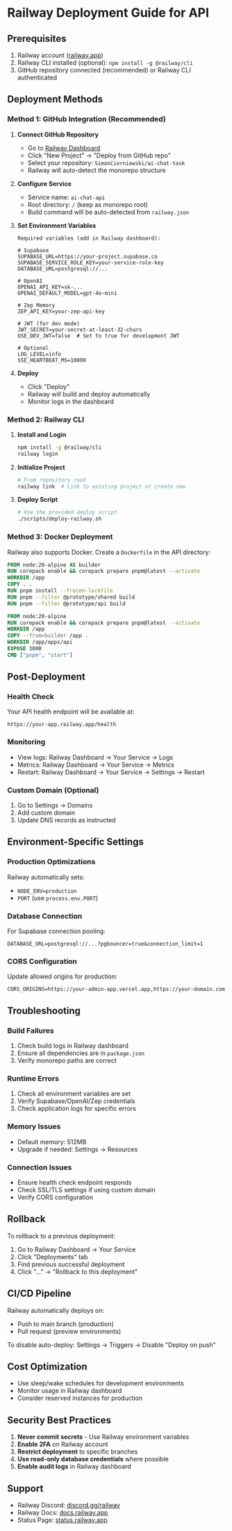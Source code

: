 # Railway Deployment Guide for API

## Prerequisites

1. Railway account ([railway.app](https://railway.app))
2. Railway CLI installed (optional): `npm install -g @railway/cli`
3. GitHub repository connected (recommended) or Railway CLI authenticated

## Deployment Methods

### Method 1: GitHub Integration (Recommended)

1. **Connect GitHub Repository**
   - Go to [Railway Dashboard](https://railway.app/dashboard)
   - Click "New Project" → "Deploy from GitHub repo"
   - Select your repository: `SimonCierniewski/ai-chat-task`
   - Railway will auto-detect the monorepo structure

2. **Configure Service**
   - Service name: `ai-chat-api`
   - Root directory: `/` (keep as monorepo root)
   - Build command will be auto-detected from `railway.json`

3. **Set Environment Variables**
   ```
   Required variables (add in Railway dashboard):
   
   # Supabase
   SUPABASE_URL=https://your-project.supabase.co
   SUPABASE_SERVICE_ROLE_KEY=your-service-role-key
   DATABASE_URL=postgresql://...
   
   # OpenAI
   OPENAI_API_KEY=sk-...
   OPENAI_DEFAULT_MODEL=gpt-4o-mini
   
   # Zep Memory
   ZEP_API_KEY=your-zep-api-key
   
   # JWT (for dev mode)
   JWT_SECRET=your-secret-at-least-32-chars
   USE_DEV_JWT=false  # Set to true for development JWT
   
   # Optional
   LOG_LEVEL=info
   SSE_HEARTBEAT_MS=10000
   ```

4. **Deploy**
   - Click "Deploy" 
   - Railway will build and deploy automatically
   - Monitor logs in the dashboard

### Method 2: Railway CLI

1. **Install and Login**
   ```bash
   npm install -g @railway/cli
   railway login
   ```

2. **Initialize Project**
   ```bash
   # From repository root
   railway link  # Link to existing project or create new
   ```

3. **Deploy Script**
   ```bash
   # Use the provided deploy script
   ./scripts/deploy-railway.sh
   ```

### Method 3: Docker Deployment

Railway also supports Docker. Create a `Dockerfile` in the API directory:

```dockerfile
FROM node:20-alpine AS builder
RUN corepack enable && corepack prepare pnpm@latest --activate
WORKDIR /app
COPY . .
RUN pnpm install --frozen-lockfile
RUN pnpm --filter @prototype/shared build
RUN pnpm --filter @prototype/api build

FROM node:20-alpine
RUN corepack enable && corepack prepare pnpm@latest --activate
WORKDIR /app
COPY --from=builder /app .
WORKDIR /app/apps/api
EXPOSE 3000
CMD ["pnpm", "start"]
```

## Post-Deployment

### Health Check
Your API health endpoint will be available at:
```
https://your-app.railway.app/health
```

### Monitoring
- View logs: Railway Dashboard → Your Service → Logs
- Metrics: Railway Dashboard → Your Service → Metrics
- Restart: Railway Dashboard → Your Service → Settings → Restart

### Custom Domain (Optional)
1. Go to Settings → Domains
2. Add custom domain
3. Update DNS records as instructed

## Environment-Specific Settings

### Production Optimizations
Railway automatically sets:
- `NODE_ENV=production`
- `PORT` (use `process.env.PORT`)

### Database Connection
For Supabase connection pooling:
```
DATABASE_URL=postgresql://...?pgbouncer=true&connection_limit=1
```

### CORS Configuration
Update allowed origins for production:
```
CORS_ORIGINS=https://your-admin-app.vercel.app,https://your-domain.com
```

## Troubleshooting

### Build Failures
1. Check build logs in Railway dashboard
2. Ensure all dependencies are in `package.json`
3. Verify monorepo paths are correct

### Runtime Errors
1. Check all environment variables are set
2. Verify Supabase/OpenAI/Zep credentials
3. Check application logs for specific errors

### Memory Issues
- Default memory: 512MB
- Upgrade if needed: Settings → Resources

### Connection Issues
- Ensure health check endpoint responds
- Check SSL/TLS settings if using custom domain
- Verify CORS configuration

## Rollback

To rollback to a previous deployment:
1. Go to Railway Dashboard → Your Service
2. Click "Deployments" tab
3. Find previous successful deployment
4. Click "..." → "Rollback to this deployment"

## CI/CD Pipeline

Railway automatically deploys on:
- Push to main branch (production)
- Pull request (preview environments)

To disable auto-deploy:
Settings → Triggers → Disable "Deploy on push"

## Cost Optimization

- Use sleep/wake schedules for development environments
- Monitor usage in Railway dashboard
- Consider reserved instances for production

## Security Best Practices

1. **Never commit secrets** - Use Railway environment variables
2. **Enable 2FA** on Railway account
3. **Restrict deployment** to specific branches
4. **Use read-only database credentials** where possible
5. **Enable audit logs** in Railway dashboard

## Support

- Railway Discord: [discord.gg/railway](https://discord.gg/railway)
- Railway Docs: [docs.railway.app](https://docs.railway.app)
- Status Page: [status.railway.app](https://status.railway.app)